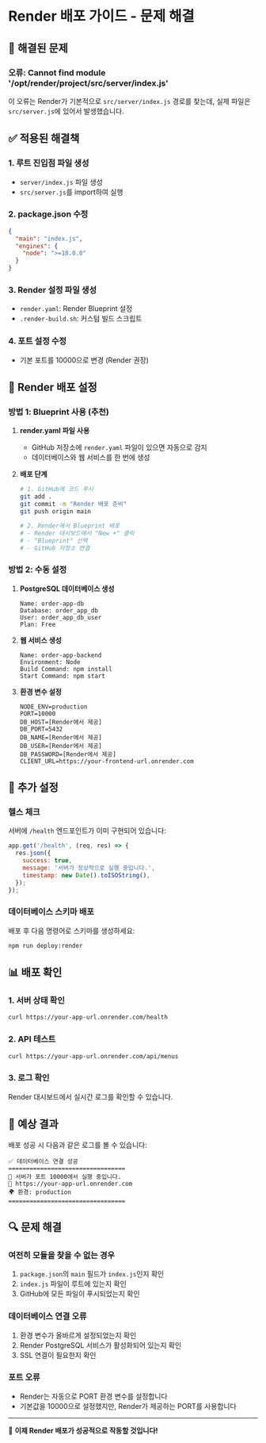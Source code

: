# Render 배포 가이드 - 문제 해결

## 🚨 해결된 문제

### **오류: Cannot find module '/opt/render/project/src/server/index.js'**

이 오류는 Render가 기본적으로 `src/server/index.js` 경로를 찾는데, 실제 파일은 `src/server.js`에 있어서 발생했습니다.

## ✅ 적용된 해결책

### 1. **루트 진입점 파일 생성**
- `server/index.js` 파일 생성
- `src/server.js`를 import하여 실행

### 2. **package.json 수정**
```json
{
  "main": "index.js",
  "engines": {
    "node": ">=18.0.0"
  }
}
```

### 3. **Render 설정 파일 생성**
- `render.yaml`: Render Blueprint 설정
- `.render-build.sh`: 커스텀 빌드 스크립트

### 4. **포트 설정 수정**
- 기본 포트를 10000으로 변경 (Render 권장)

## 🚀 Render 배포 설정

### **방법 1: Blueprint 사용 (추천)**

1. **render.yaml 파일 사용**
   - GitHub 저장소에 `render.yaml` 파일이 있으면 자동으로 감지
   - 데이터베이스와 웹 서비스를 한 번에 생성

2. **배포 단계**
   ```bash
   # 1. GitHub에 코드 푸시
   git add .
   git commit -m "Render 배포 준비"
   git push origin main
   
   # 2. Render에서 Blueprint 배포
   # - Render 대시보드에서 "New +" 클릭
   # - "Blueprint" 선택
   # - GitHub 저장소 연결
   ```

### **방법 2: 수동 설정**

1. **PostgreSQL 데이터베이스 생성**
   ```
   Name: order-app-db
   Database: order_app_db
   User: order_app_db_user
   Plan: Free
   ```

2. **웹 서비스 생성**
   ```
   Name: order-app-backend
   Environment: Node
   Build Command: npm install
   Start Command: npm start
   ```

3. **환경 변수 설정**
   ```
   NODE_ENV=production
   PORT=10000
   DB_HOST=[Render에서 제공]
   DB_PORT=5432
   DB_NAME=[Render에서 제공]
   DB_USER=[Render에서 제공]
   DB_PASSWORD=[Render에서 제공]
   CLIENT_URL=https://your-frontend-url.onrender.com
   ```

## 🔧 추가 설정

### **헬스 체크**
서버에 `/health` 엔드포인트가 이미 구현되어 있습니다:
```javascript
app.get('/health', (req, res) => {
  res.json({
    success: true,
    message: '서버가 정상적으로 실행 중입니다.',
    timestamp: new Date().toISOString(),
  });
});
```

### **데이터베이스 스키마 배포**
배포 후 다음 명령어로 스키마를 생성하세요:
```bash
npm run deploy:render
```

## 📊 배포 확인

### **1. 서버 상태 확인**
```bash
curl https://your-app-url.onrender.com/health
```

### **2. API 테스트**
```bash
curl https://your-app-url.onrender.com/api/menus
```

### **3. 로그 확인**
Render 대시보드에서 실시간 로그를 확인할 수 있습니다.

## 🎯 예상 결과

배포 성공 시 다음과 같은 로그를 볼 수 있습니다:
```
✅ 데이터베이스 연결 성공
=================================
🚀 서버가 포트 10000에서 실행 중입니다.
📡 https://your-app-url.onrender.com
🌍 환경: production
=================================
```

## 🔍 문제 해결

### **여전히 모듈을 찾을 수 없는 경우**
1. `package.json`의 `main` 필드가 `index.js`인지 확인
2. `index.js` 파일이 루트에 있는지 확인
3. GitHub에 모든 파일이 푸시되었는지 확인

### **데이터베이스 연결 오류**
1. 환경 변수가 올바르게 설정되었는지 확인
2. Render PostgreSQL 서비스가 활성화되어 있는지 확인
3. SSL 연결이 필요한지 확인

### **포트 오류**
- Render는 자동으로 PORT 환경 변수를 설정합니다
- 기본값을 10000으로 설정했지만, Render가 제공하는 PORT를 사용합니다

---

🎉 **이제 Render 배포가 성공적으로 작동할 것입니다!**
